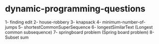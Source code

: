 # dynamic-programming-questions
1- finding edit
2- house-robbery
3- knapsack
4- minimum-number-of-jumps
5- shortestCommonSuperSequence
6- longestSimilarText (Longest common subsequence)
7- springboard problem (Spring board problem)
8- Subset sum
